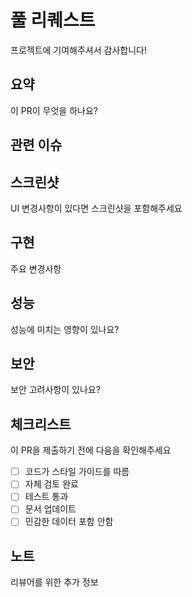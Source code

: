 # 풀 리퀘스트

프로젝트에 기여해주셔서 감사합니다!

## 요약

이 PR이 무엇을 하나요?

<!-- 변경사항에 대한 간단한 설명을 제공해주세요... -->

## 관련 이슈

<!-- 관련 이슈 링크 (있는 경우) -->
<!-- 예: Closes #123 -->

## 스크린샷

UI 변경사항이 있다면 스크린샷을 포함해주세요

<!-- 해당하는 경우 여기에 스크린샷을 추가해주세요... -->

## 구현

주요 변경사항

<!-- 이 PR의 주요 변경사항을 설명해주세요... -->

## 성능

성능에 미치는 영향이 있나요?

<!-- 성능에 미치는 영향에 대해 설명해주세요... -->

## 보안

보안 고려사항이 있나요?

<!-- 보안에 미치는 영향에 대해 설명해주세요... -->

## 체크리스트

이 PR을 제출하기 전에 다음을 확인해주세요

- [ ] 코드가 스타일 가이드를 따름
- [ ] 자체 검토 완료
- [ ] 테스트 통과
- [ ] 문서 업데이트
- [ ] 민감한 데이터 포함 안함

## 노트

리뷰어를 위한 추가 정보

<!-- 리뷰어가 알아야 할 기타 컨텍스트나 정보... --> 